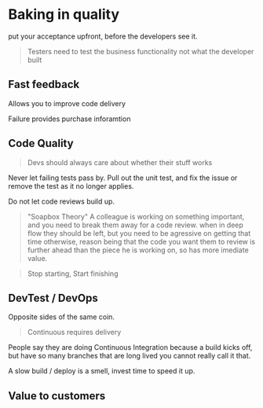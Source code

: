 # Baking in quality

put your acceptance upfront, before the developers see it.

> Testers need to test the business functionality not what the developer built

## Fast feedback

Allows you to improve code delivery

Failure provides purchase inforamtion

## Code Quality

> Devs should always care about whether their stuff works

Never let failing tests pass by. Pull out the unit test, and fix the issue or remove the test as it no longer applies.

Do not let code reviews build up.

>"Soapbox Theory"
>A colleague is working on something important, and you need to break them away for a code review. when in deep flow they should be left, but you need to be agressive on getting that time otherwise, reason being that the code you want them to review is further ahead than the piece he is working on, so has more imediate value.

>Stop starting, Start finishing

## DevTest / DevOps

Opposite sides of the same coin.

>Continuous requires delivery

People say they are doing Continuous Integration because a build kicks off, but have so many branches that are long lived you cannot really call it that.

A slow build / deploy is a smell, invest time to speed it up.


## Value to customers



